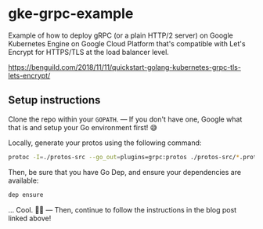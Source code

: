# gke-grpc-example
Example of how to deploy gRPC (or a plain HTTP/2 server) on Google Kubernetes Engine on Google Cloud Platform that's compatible with Let's Encrypt for HTTPS/TLS at the load balancer level.

https://benguild.com/2018/11/11/quickstart-golang-kubernetes-grpc-tls-lets-encrypt/

## Setup instructions

Clone the repo within your `GOPATH`. — If you don't have one, Google what that is and setup your Go environment first! 😅

Locally, generate your protos using the following command:

```bash
protoc -I=./protos-src --go_out=plugins=grpc:protos ./protos-src/*.proto
```

Then, be sure that you have Go Dep, and ensure your dependencies are available:

```bash
dep ensure
```

... Cool. 👍🏻 — Then, continue to follow the instructions in the blog post linked above!
